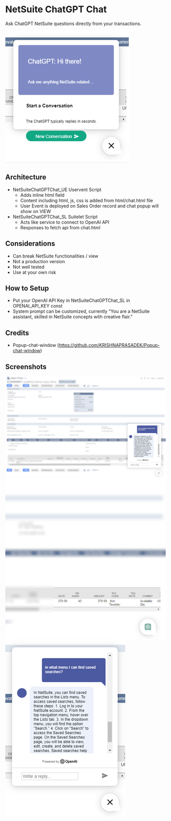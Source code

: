 # NetSuite ChatGPT Chat
Ask ChatGPT NetSuite questions directly from your transactions.

![App Screenshot](screenshots/screenshot1.png)

## Architecture
- NetSuiteChatGPTChat_UE Uservent Script
  - Adds inline html field
  - Content including html, js, css is added from html/chat.html file
  - User Event is deployed on Sales Order record and chat popup will show on VIEW
- NetSuiteChatGPTChat_SL Suitelet Script
  - Acts like service to connect to OpenAI API
  - Responses to fetch api from chat.html

## Considerations
- Can break NetSuite functionalities / view
- Not a production version
- Not well tested
- Use at your own risk

## How to Setup
- Put your OpenAI API Key in NetSuiteChatGPTChat_SL in OPENAI_API_KEY const
- System prompt can be customized, currently "You are a NetSuite assistant, skilled in NetSuite concepts with creative flair."

## Credits
- Popup-chat-window (https://github.com/KRISHNAPRASADEK/Popup-chat-window)

## Screenshots

![App Screenshot](screenshots/screenshot3.png)
![App Screenshot](screenshots/screenshot4.png)
![App Screenshot](screenshots/screenshot2.png)

